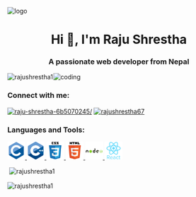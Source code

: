![logo](https://github.com/rajushrestha1/rajushrestha1/blob/main/Blue%20Yellow%20Futuristic%20Virtual%20Technology%20Blog%20Banner.png)
<h1 align="center">Hi 👋, I'm Raju Shrestha</h1>
<h3 align="center">A passionate web developer from Nepal</h3>
<img align="right" alt="coding" width="400px" src="https://www.google.com/search?q=animated+coding+gif&tbm=isch&chips=q:animated+coding+gif,g_1:gif+animation:VsZjrVB7Ho0%3D&hl=en&sa=X&ved=2ahUKEwiMtfiJxceBAxW9mmMGHe7vAWMQ4lYoAnoECAEQMg&biw=1395&bih=682#imgrc=MwozBsUeOfn96M">
<p align="left"> <img src="https://komarev.com/ghpvc/?username=rajushrestha1&label=Profile%20views&color=0e75b6&style=flat" alt="rajushrestha1" /> </p>

<h3 align="left">Connect with me:</h3>
<p align="left">
<a href="https://linkedin.com/in/raju-shrestha-6b5070245/" target="blank"><img align="center" src="https://raw.githubusercontent.com/rahuldkjain/github-profile-readme-generator/master/src/images/icons/Social/linked-in-alt.svg" alt="raju-shrestha-6b5070245/" height="30" width="40" /></a>
<a href="https://instagram.com/rajushrestha67" target="blank"><img align="center" src="https://raw.githubusercontent.com/rahuldkjain/github-profile-readme-generator/master/src/images/icons/Social/instagram.svg" alt="rajushrestha67" height="30" width="40" /></a>
</p>

<h3 align="left">Languages and Tools:</h3>
<p align="left"> <a href="https://www.cprogramming.com/" target="_blank" rel="noreferrer"> <img src="https://raw.githubusercontent.com/devicons/devicon/master/icons/c/c-original.svg" alt="c" width="40" height="40"/> </a> <a href="https://www.w3schools.com/cpp/" target="_blank" rel="noreferrer"> <img src="https://raw.githubusercontent.com/devicons/devicon/master/icons/cplusplus/cplusplus-original.svg" alt="cplusplus" width="40" height="40"/> </a> <a href="https://www.w3schools.com/css/" target="_blank" rel="noreferrer"> <img src="https://raw.githubusercontent.com/devicons/devicon/master/icons/css3/css3-original-wordmark.svg" alt="css3" width="40" height="40"/> </a> <a href="https://www.w3.org/html/" target="_blank" rel="noreferrer"> <img src="https://raw.githubusercontent.com/devicons/devicon/master/icons/html5/html5-original-wordmark.svg" alt="html5" width="40" height="40"/> </a> <a href="https://nodejs.org" target="_blank" rel="noreferrer"> <img src="https://raw.githubusercontent.com/devicons/devicon/master/icons/nodejs/nodejs-original-wordmark.svg" alt="nodejs" width="40" height="40"/> </a> <a href="https://reactjs.org/" target="_blank" rel="noreferrer"> <img src="https://raw.githubusercontent.com/devicons/devicon/master/icons/react/react-original-wordmark.svg" alt="react" width="40" height="40"/> </a> </p>

<p>&nbsp;<img align="center" src="https://github-readme-stats.vercel.app/api?username=rajushrestha1&show_icons=true&locale=en" alt="rajushrestha1" /></p>

<p><img align="center" src="https://github-readme-streak-stats.herokuapp.com/?user=rajushrestha1&" alt="rajushrestha1" /></p>
